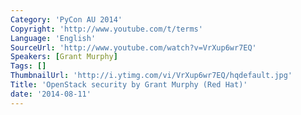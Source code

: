 ```yaml
---
Category: 'PyCon AU 2014'
Copyright: 'http://www.youtube.com/t/terms'
Language: 'English'
SourceUrl: 'http://www.youtube.com/watch?v=VrXup6wr7EQ'
Speakers: [Grant Murphy]
Tags: []
ThumbnailUrl: 'http://i.ytimg.com/vi/VrXup6wr7EQ/hqdefault.jpg'
Title: 'OpenStack security by Grant Murphy (Red Hat)'
date: '2014-08-11'
---
```


